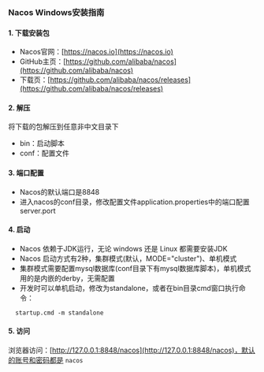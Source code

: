 ### Nacos  Windows安装指南
#### 1. 下载安装包
* Nacos官网：[https://nacos.io](https://nacos.io)
* GitHub主页：[https://github.com/alibaba/nacos](https://github.com/alibaba/nacos)
* 下载页：[https://github.com/alibaba/nacos/releases](https://github.com/alibaba/nacos/releases)

#### 2. 解压
将下载的包解压到任意非中文目录下
* bin：启动脚本
* conf：配置文件

#### 3. 端口配置
* Nacos的默认端口是8848
* 进入nacos的conf目录，修改配置文件application.properties中的端口配置server.port

#### 4. 启动
* Nacos 依赖于JDK运行，无论 windows 还是 Linux 都需要安装JDK
* Nacos 启动方式有2种，集群模式(默认，MODE="cluster")、单机模式
* 集群模式需要配置mysql数据库(conf目录下有mysql数据库脚本)，单机模式用的是内嵌的derby，无需配置
* 开发时可以单机启动，修改为standalone，或者在bin目录cmd窗口执行命令：
```
  startup.cmd -m standalone
```

#### 5. 访问
浏览器访问：[http://127.0.0.1:8848/nacos](http://127.0.0.1:8848/nacos)，默认的账号和密码都是 `nacos`




